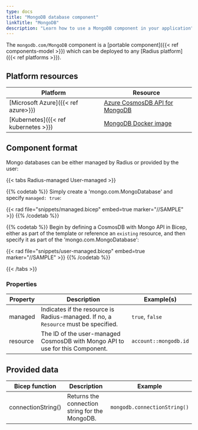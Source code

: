 ```yaml
---
type: docs
title: "MongoDB database component"
linkTitle: "MongoDB"
description: "Learn how to use a MongoDB component in your application"
---
```


The `mongodb.com/MongoDB` component is a [portable component]({{< ref components-model >}}) which can be deployed to any [Radius platform]({{< ref platforms >}}).

## Platform resources

| Platform | Resource |
|----------|----------|
| [Microsoft Azure]({{< ref azure>}}) | [Azure CosmosDB API for MongoDB](https://docs.microsoft.com/en-us/azure/cosmos-db/mongodb-introduction)
| [Kubernetes]({{< ref kubernetes >}}) | [MongoDB Docker image](https://hub.docker.com/_/mongo/)

## Component format

Mongo databases can be either managed by Radius or provided by the user:

{{< tabs Radius-managed User-managed >}}

{{% codetab %}}
Simply create a 'mongo.com.MongoDatabase' and specify `managed: true`:

{{< rad file="snippets/managed.bicep" embed=true marker="//SAMPLE" >}}
{{% /codetab %}}

{{% codetab %}}
Begin by defining a CosmosDB with Mongo API in Bicep, either as part of the template or reference an `existing` resource, and then specify it as part of the 'mongo.com.MongoDatabase':

{{< rad file="snippets/user-managed.bicep" embed=true marker="//SAMPLE" >}}
{{% /codetab %}}

{{< /tabs >}}

### Properties

| Property | Description | Example(s) |
|----------|-------------|---------|
| managed | Indicates if the resource is Radius-managed. If no, a `Resource` must be specified. | `true`, `false`
| resource | The ID of the user-managed CosmosDB with Mongo API to use for this Component. | `account::mongodb.id`


## Provided data

| Bicep function | Description | Example |
|----------------|-------------|---------|
| connectionString() | Returns the connection string for the MongoDB. | `mongodb.connectionString()` |